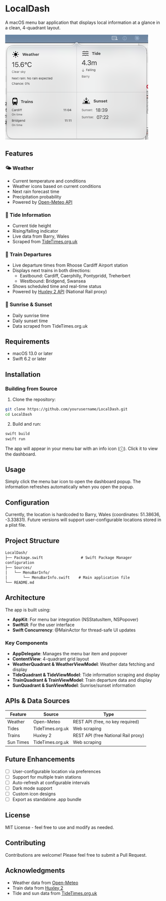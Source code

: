# LocalDash

A macOS menu bar application that displays local information at a glance in a clean, 4-quadrant layout.

![LocalDash Screenshot](screenshot.png)

## Features

### 🌤️ Weather
- Current temperature and conditions
- Weather icons based on current conditions
- Next rain forecast time
- Precipitation probability
- Powered by [Open-Meteo API](https://open-meteo.com)

### 🌊 Tide Information
- Current tide height
- Rising/falling indicator
- Live data from Barry, Wales
- Scraped from [TideTimes.org.uk](https://www.tidetimes.org.uk/barry-tide-times)

### 🚆 Train Departures
- Live departure times from Rhoose Cardiff Airport station
- Displays next trains in both directions:
  - Eastbound: Cardiff, Caerphilly, Pontypridd, Treherbert
  - Westbound: Bridgend, Swansea
- Shows scheduled time and real-time status
- Powered by [Huxley 2 API](https://huxley2.azurewebsites.net) (National Rail proxy)

### 🌅 Sunrise & Sunset
- Daily sunrise time
- Daily sunset time
- Data scraped from TideTimes.org.uk

## Requirements

- macOS 13.0 or later
- Swift 6.2 or later

## Installation

### Building from Source

1. Clone the repository:
```bash
git clone https://github.com/yourusername/LocalDash.git
cd LocalDash
```

2. Build and run:
```bash
swift build
swift run
```

The app will appear in your menu bar with an info icon (ⓘ). Click it to view the dashboard.

## Usage

Simply click the menu bar icon to open the dashboard popup. The information refreshes automatically when you open the popup.

## Configuration

Currently, the location is hardcoded to Barry, Wales (coordinates: 51.38636, -3.33831). Future versions will support user-configurable locations stored in a plist file.

## Project Structure

```
LocalDash/
├── Package.swift                 # Swift Package Manager configuration
├── Sources/
│   └── MenuBarInfo/
│       └── MenuBarInfo.swift    # Main application file
└── README.md
```

## Architecture

The app is built using:
- **AppKit**: For menu bar integration (NSStatusItem, NSPopover)
- **SwiftUI**: For the user interface
- **Swift Concurrency**: @MainActor for thread-safe UI updates

### Key Components

- **AppDelegate**: Manages the menu bar item and popover
- **ContentView**: 4-quadrant grid layout
- **WeatherQuadrant & WeatherViewModel**: Weather data fetching and display
- **TideQuadrant & TideViewModel**: Tide information scraping and display
- **TrainQuadrant & TrainViewModel**: Train departure data and display
- **SunQuadrant & SunViewModel**: Sunrise/sunset information

## APIs & Data Sources

| Feature | Source | Type |
|---------|--------|------|
| Weather | Open-Meteo | REST API (free, no key required) |
| Tides | TideTimes.org.uk | Web scraping |
| Trains | Huxley 2 | REST API (free National Rail proxy) |
| Sun Times | TideTimes.org.uk | Web scraping |

## Future Enhancements

- [ ] User-configurable location via preferences
- [ ] Support for multiple train stations
- [ ] Auto-refresh at configurable intervals
- [ ] Dark mode support
- [ ] Custom icon designs
- [ ] Export as standalone .app bundle

## License

MIT License - feel free to use and modify as needed.

## Contributing

Contributions are welcome! Please feel free to submit a Pull Request.

## Acknowledgments

- Weather data from [Open-Meteo](https://open-meteo.com)
- Train data from [Huxley 2](https://huxley2.azurewebsites.net)
- Tide and sun data from [TideTimes.org.uk](https://www.tidetimes.org.uk)
